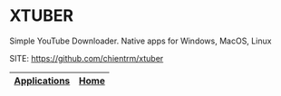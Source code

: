 # XTUBER

 Simple YouTube Downloader. Native apps for Windows, MacOS, Linux

 SITE: https://github.com/chientrm/xtuber

 | [Applications](https://portable-linux-apps.github.io/apps.html) | [Home](https://portable-linux-apps.github.io)
 | --- | --- |

